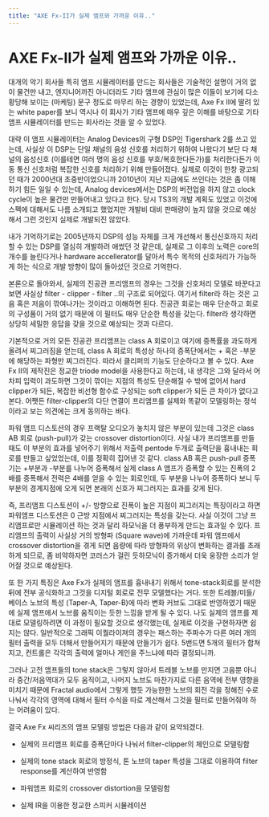 ```yaml
---
title: "AXE Fx-II가 실제 앰프와 가까운 이유.."
---
```

# AXE Fx-II가 실제 앰프와 가까운 이유..


대개의 악기 회사들 특히 앰프 시뮬레이터를 만드는 회사들은 기술적인 설명이 거의 없이 물건만 내고, 엔지니어까진 아니더라도 기타 앰프에 관심이 많은 이들이 보기에 다소 황당해 보이는 (마케팅) 문구 정도로 마무리 하는 경향이 있었는데, Axe Fx II에 딸려 있는 white paper를 보니 역시나 이 회사가 기타 앰프에 매우 깊은 이해를 바탕으로 기타 앰프 시뮬레이터를 만드는 회사라는 것을 알 수 있었다.




대략 이 앰프 시뮬레이터는 Analog Devices의 구형 DSP인 Tigershark 2를 쓰고 있는데, 사실상 이 DSP는 단일 채널의 음성 신호를 처리하기 위하여 나왔다기 보단 다 채널의 음성신호 (이를테면 여러 명의 음성 신호를 부호/복호한다든가)를 처리한다든가 이동 통신 신호처럼 복잡한 신호를 처리하기 위해 만들어졌다. 실제로 이것이 한창 광고되던 때가 2000년대 초중반이었으니까 2010년이 지난 지금에도 쓰인다는 것은 좀 이해하기 힘든 일일 수 있는데, Analog devices에서는 DSP의 버전업을 하지 않고 clock cycle이 높은 물건만 만들어내고 있다고 한다. 당시 TS3의 개발 계획도 있었고 이것에 스펙에 대해서도 나름 소개되고 했었지만 개발비 대비 판매량이 높지 않을 것으로 예상해서 그런 것인지 실제로 개발되진 않았다. 




내가 기억하기로는 2005년까지 DSP의 성능 자체를 크게 개선해서 통신신호까지 처리할 수 있는 DSP를 열심히 개발하려 애썼던 것 같은데, 실제로 그 이후의 노력은 core의 개수를 늘린다거나 hardware accellerator를 달아서 특수 목적의 신호처리가 가능하게 하는 식으로 개발 방향이 많이 돌아섰던 것으로 기억한다.




본론으로 돌아와서, 실제의 진공관 프리앰프의 경우는 그것을 신호처리 모델로 바꾼다고 보면 사실상 filter - clipper - filter ..의 구조로 되어있다. 여기서 filter라 하는 것은 고음 혹은 저음이 깎여나가는 것이라고 이해하면 된다. 진공관 회로는 매우 단순하고 회로의 구성품이 거의 없기 때문에 이 필터도 매우 단순한 특성을 갖는다. filter라 생각하면 상당히 세밀한 응답을 갖을 것으로 예상되는 것과 다르다.




기본적으로 거의 모든 진공관 프리앰프는 class A 회로이고 여기에 증폭률을 과도하게 올려서 찌그러짐을 얻는데, class A 회로의 특성상 하나의 증폭단에서는 + 혹은 -부분에 해당하는 파형만 찌그러진다. 따라서 클리퍼의 기능도 단순하다고 볼 수 있다. Axe Fx II의 제작진은 정교한 triode model을 사용한다고 하는데, 내 생각은 그와 달라서 어차피 입력이 과도하면 그것이 깎이는 지점의 특성도 단순해질 수 밖에 없어서 hard clipper가 되든, 복잡한 비선형 함수로 구성되는 soft clipper가 되든 큰 차이가 없다고 본다. 어쨋든 filter-clipper의 다단 연결이 프리앰프를 실제와 똑같이 모델링하는 정석이라고 보는 의견에는 크게 동의하는 바다.




파워 앰프 디스토션의 경우 프랙탈 오디오가 놓치지 않은 부분이 있는데 그것은 class AB 회로 (push-pull)가 갖는 crossover distortion이다. 사실 내가 프리앰프를 만들 때도 이 부분의 효과를 넣어주기 위해서 저출력 pentode 두개로 출력단을 흉내내는 회로를 만들고 싶었었는데, 이를 정확히 집어낸 것 같다. class AB 혹은 push-pull 증폭기는 +부분과 -부분를 나누어 증폭해서 실제 class A 앰프가 증폭할 수 있는 진폭의 2배를 증폭해서 전력은 4배를 얻을 수 있는 회로인데, 두 부분을 나누어 증폭하다 보니 두 부분의 경계지점에 오게 되면 본래의 신호가 찌그러지는 효과를 갖게 된다.




즉, 프리앰프 디스토션이 +/- 방향으로 진폭이 높은 지점이 찌그러지는 특징이라고 하면 파워앰프 디스토션은 0 근방 지점에서 찌그러지는 특성을 갖는다. 사실 이것이 그냥 프리앰프로만 시뮬레이션 하는 것과 달리 하모닉을 더 풍부하게 만드는 효과일 수 있다. 프리앰프의 출력이 사실상 거의 방형파 (Square wave)에 가까운데 파워 앰프에서 crossover distortion을 겪게 되면 음량에 따라 방형파의 위상이 변화하는 결과를 초래하게 되므로, 좀 비약하자면 코러스가 걸린 듯하모닉이 증가해서 더욱 웅장한 소리가 얻어질 것으로 예상된다.




또 한 가지 특징은 Axe Fx가 실제의 앰프를 흉내내기 위해서 tone-stack회로를 분석한 뒤에 전부 공식화하고 그것을 디지털 회로로 전무 모델했다는 거다. 또한 트레블/미들/베이스 노브의 특성 (Taper-A, Taper-B)에 따라 변화 커브도 그대로 반영하였기 때문에 실제 앰프에서 노브를 움직이는 듯한 느낌을 받게 될 수 있다. 나도 실제의 앰프를 제대로 모델링하려면 이 과정이 필요할 것으로 생각했는데, 실제로 이것을 구현하자면 쉽지는 않다. 일반적으로 그래픽 이퀄라이져의 경우는 패스하는 주파수가 다른 여러 개의 필터 출력을 모두 더해서 만들어지기 때문에 만들기가 쉽다. 5밴드면 5개의 필터가 합쳐지고, 컨트롤은 각각의 출력에 얼마나 게인을 주느냐에 따라 결정되니까.




그러나 고전 앰프들의 tone stack은 그렇지 않아서 트레블 노브를 만지면 고음뿐 아니라 중간/저음역대가 모두 움직이고, 나머지 노브도 마찬가지로 다른 음역에 전부 영향을 미치기 때문에 Fractal audio에서 그렇게 했듯 가능한한 노브의 회전 각을 정해진 수로 나눠서 각각의 영역에 대해서 필터 수식을 따로 계산해서 그것을 필터로 만들어줘야 하는 어려움이 있다.




결국 Axe Fx 씨리즈의 앰프 모델링 방법은 다음과 같이 요약되겠다.




- 실제의 프리앰프 회로를 증폭단마다 나눠서 filter-clipper의 체인으로 모델링함

- 실제의 tone stack 회로의 방정식, 톤 노브의 taper 특성을 그대로 이용하여 filter response를 계산하여 반영함

- 파워앰프 회로의 crossover distortion을 모델링함

- 실제 IR을 이용한 정교한 스피커 시뮬레이션





